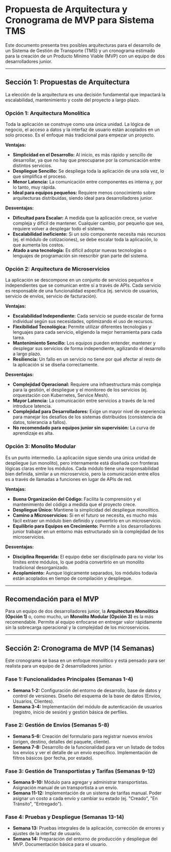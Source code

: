 # Propuesta de Arquitectura y Cronograma de MVP para Sistema TMS

Este documento presenta tres posibles arquitecturas para el desarrollo de un Sistema de Gestión de Transporte (TMS) y un cronograma estimado para la creación de un Producto Mínimo Viable (MVP) con un equipo de dos desarrolladores junior.

---

## Sección 1: Propuestas de Arquitectura

La elección de la arquitectura es una decisión fundamental que impactará la escalabilidad, mantenimiento y coste del proyecto a largo plazo.

### Opción 1: Arquitectura Monolítica

Toda la aplicación se construye como una única unidad. La lógica de negocio, el acceso a datos y la interfaz de usuario están acoplados en un solo proceso. Es el enfoque más tradicional para empezar un proyecto.

**Ventajas:**
*   **Simplicidad en el Desarrollo:** Al inicio, es más rápido y sencillo de desarrollar, ya que no hay que preocuparse por la comunicación entre distintos servicios.
*   **Despliegue Sencillo:** Se despliega toda la aplicación de una sola vez, lo que simplifica el proceso.
*   **Menor Latencia:** La comunicación entre componentes es interna y, por lo tanto, muy rápida.
*   **Ideal para equipos pequeños:** Requiere menos conocimiento sobre arquitecturas distribuidas, siendo ideal para desarrolladores junior.

**Desventajas:**
*   **Dificultad para Escalar:** A medida que la aplicación crece, se vuelve compleja y difícil de mantener. Cualquier cambio, por pequeño que sea, requiere volver a desplegar todo el sistema.
*   **Escalabilidad ineficiente:** Si un solo componente necesita más recursos (ej. el módulo de cotizaciones), se debe escalar toda la aplicación, lo que aumenta los costos.
*   **Atado a una tecnología:** Es difícil adoptar nuevas tecnologías o lenguajes de programación sin reescribir gran parte del sistema.

### Opción 2: Arquitectura de Microservicios

La aplicación se descompone en un conjunto de servicios pequeños e independientes que se comunican entre sí a través de APIs. Cada servicio es responsable de una funcionalidad específica (ej. servicio de usuarios, servicio de envíos, servicio de facturación).

**Ventajas:**
*   **Escalabilidad Independiente:** Cada servicio se puede escalar de forma individual según sus necesidades, optimizando el uso de recursos.
*   **Flexibilidad Tecnológica:** Permite utilizar diferentes tecnologías y lenguajes para cada servicio, eligiendo la mejor herramienta para cada tarea.
*   **Mantenimiento Sencillo:** Los equipos pueden entender, mantener y desplegar sus servicios de forma independiente, agilizando el desarrollo a largo plazo.
*   **Resiliencia:** Un fallo en un servicio no tiene por qué afectar al resto de la aplicación si se diseña correctamente.

**Desventajas:**
*   **Complejidad Operacional:** Requiere una infraestructura más compleja para la gestión, el despliegue y el monitoreo de los servicios (ej. orquestación con Kubernetes, Service Mesh).
*   **Mayor Latencia:** La comunicación entre servicios a través de la red introduce latencia.
*   **Complejidad para Desarrolladores:** Exige un mayor nivel de experiencia para manejar los desafíos de los sistemas distribuidos (consistencia de datos, tolerancia a fallos).
*   **No recomendado para equipos junior sin supervisión:** La curva de aprendizaje es alta.

### Opción 3: Monolito Modular

Es un punto intermedio. La aplicación sigue siendo una única unidad de despliegue (un monolito), pero internamente está diseñada con fronteras lógicas claras entre los módulos. Cada módulo tiene una responsabilidad bien definida, similar a un microservicio, pero la comunicación entre ellos es a través de llamadas a funciones en lugar de APIs de red.

**Ventajas:**
*   **Buena Organización del Código:** Facilita la comprensión y el mantenimiento del código a medida que el proyecto crece.
*   **Despliegue Único:** Mantiene la simplicidad del despliegue monolítico.
*   **Camino a Microservicios:** Si en el futuro se necesita, es mucho más fácil extraer un módulo bien definido y convertirlo en un microservicio.
*   **Equilibrio para Equipos en Crecimiento:** Permite a los desarrolladores junior trabajar en un entorno más estructurado sin la complejidad de los microservicios.

**Desventajas:**
*   **Disciplina Requerida:** El equipo debe ser disciplinado para no violar los límites entre módulos, lo que podría convertirlo en un monolito tradicional desorganizado.
*   **Acoplamiento:** Aunque lógicamente separados, los módulos todavía están acoplados en tiempo de compilación y despliegue.

---

## Recomendación para el MVP

Para un equipo de dos desarrolladores junior, la **Arquitectura Monolítica (Opción 1)** o, como mucho, un **Monolito Modular (Opción 3)** es la más recomendable. Permite al equipo enfocarse en entregar valor rápidamente sin la sobrecarga operacional y la complejidad de los microservicios.

---

## Sección 2: Cronograma de MVP (14 Semanas)

Este cronograma se basa en un enfoque monolítico y está pensado para ser realista para un equipo de 2 desarrolladores junior.

### Fase 1: Funcionalidades Principales (Semanas 1-4)
*   **Semana 1-2:** Configuración del entorno de desarrollo, base de datos y control de versiones. Diseño del esquema de la base de datos (Envíos, Usuarios, Clientes).
*   **Semana 3-4:** Implementación del módulo de autenticación de usuarios (registro, inicio de sesión) y gestión básica de perfiles.

### Fase 2: Gestión de Envíos (Semanas 5-8)
*   **Semana 5-6:** Creación del formulario para registrar nuevos envíos (origen, destino, detalles del paquete, cliente).
*   **Semana 7-8:** Desarrollo de la funcionalidad para ver un listado de todos los envíos y ver el detalle de un envío específico. Implementación de filtros básicos (por fecha, por estado).

### Fase 3: Gestión de Transportistas y Tarifas (Semanas 9-12)
*   **Semana 9-10:** Módulo para agregar y administrar transportistas. Asignación manual de un transportista a un envío.
*   **Semana 11-12:** Implementación de un sistema de tarifas manual. Poder asignar un costo a cada envío y cambiar su estado (ej. "Creado", "En Tránsito", "Entregado").

### Fase 4: Pruebas y Despliegue (Semanas 13-14)
*   **Semana 13:** Pruebas integrales de la aplicación, corrección de errores y ajustes de la interfaz de usuario.
*   **Semana 14:** Preparación del entorno de producción y despliegue del MVP. Documentación básica para el usuario.

